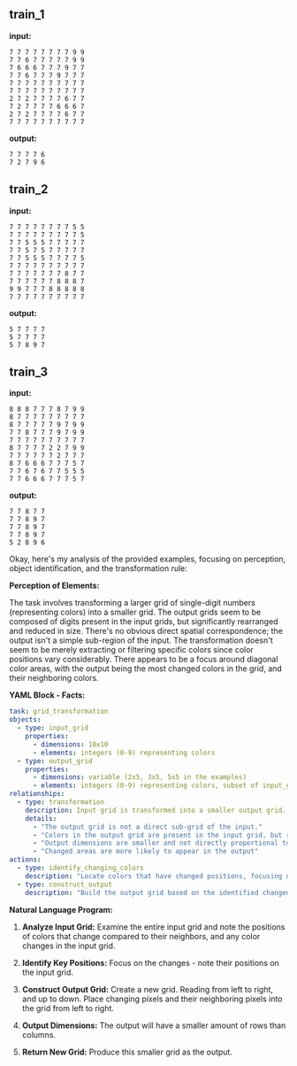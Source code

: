 
## train_1

**input:**
```
7 7 7 7 7 7 7 7 9 9
7 7 6 7 7 7 7 7 9 9
7 6 6 6 7 7 7 9 7 7
7 7 6 7 7 7 9 7 7 7
7 7 7 7 7 7 7 7 7 7
7 7 7 7 7 7 7 7 7 7
2 7 2 7 7 7 7 6 7 7
7 2 7 7 7 7 6 6 6 7
2 7 2 7 7 7 7 6 7 7
7 7 7 7 7 7 7 7 7 7
```


**output:**
```
7 7 7 7 6
7 2 7 9 6
```


## train_2

**input:**
```
7 7 7 7 7 7 7 7 5 5
7 7 7 7 7 7 7 7 7 5
7 7 5 5 5 7 7 7 7 7
7 7 5 7 5 7 7 7 7 7
7 7 5 5 5 7 7 7 7 5
7 7 7 7 7 7 7 7 7 7
7 7 7 7 7 7 7 8 7 7
7 7 7 7 7 7 8 8 8 7
9 9 7 7 7 8 8 8 8 8
7 7 7 7 7 7 7 7 7 7
```


**output:**
```
5 7 7 7 7
5 7 7 7 7
5 7 8 9 7
```


## train_3

**input:**
```
8 8 8 7 7 7 8 7 9 9
8 7 7 7 7 7 7 7 7 7
8 7 7 7 7 7 9 7 9 9
7 7 8 7 7 7 9 7 9 9
7 7 7 7 7 7 7 7 7 7
8 7 7 7 7 2 2 7 9 9
7 7 7 7 7 7 2 7 7 7
8 7 6 6 6 7 7 7 5 7
7 7 6 7 6 7 7 5 5 5
7 7 6 6 6 7 7 7 5 7
```


**output:**
```
7 7 8 7 7
7 7 8 9 7
7 7 8 9 7
7 7 8 9 7
5 2 8 9 6
```

Okay, here's my analysis of the provided examples, focusing on perception, object identification, and the transformation rule:

**Perception of Elements:**

The task involves transforming a larger grid of single-digit numbers (representing colors) into a smaller grid. The output grids seem to be composed of digits present in the input grids, but significantly rearranged and reduced in size. There's no obvious direct spatial correspondence; the output isn't a simple sub-region of the input. The transformation doesn't seem to be merely extracting or filtering specific colors since color positions vary considerably. There appears to be a focus around diagonal color areas, with the output being the most changed colors in the grid, and their neighboring colors.

**YAML Block - Facts:**


```yaml
task: grid_transformation
objects:
  - type: input_grid
    properties:
      - dimensions: 10x10
      - elements: integers (0-9) representing colors
  - type: output_grid
    properties:
      - dimensions: variable (2x5, 3x5, 5x5 in the examples)
      - elements: integers (0-9) representing colors, subset of input_grid elements
relationships:
  - type: transformation
    description: Input grid is transformed into a smaller output grid.
    details:
      - "The output grid is not a direct sub-grid of the input."
      - "Colors in the output grid are present in the input grid, but rearranged."
      - "Output dimensions are smaller and not directly proportional to the input."
      - "Changed areas are more likely to appear in the output"
actions:
  - type: identify_changing_colors
    description: "Locate colors that have changed positions, focusing on color changes, and their surrounding pixels."
  - type: construct_output
    description: "Build the output grid based on the identified changed positions."
```


**Natural Language Program:**

1. **Analyze Input Grid:** Examine the entire input grid and note the positions of colors that change compared to their neighbors, and any color changes in the input grid.

2. **Identify Key Positions:** Focus on the changes - note their positions on the input grid.

3. **Construct Output Grid:** Create a new grid. Reading from left to right, and up to down. Place changing pixels and their neighboring pixels into the grid from left to right.

4. **Output Dimensions:** The output will have a smaller amount of rows than columns.

5.  **Return New Grid:** Produce this smaller grid as the output.

